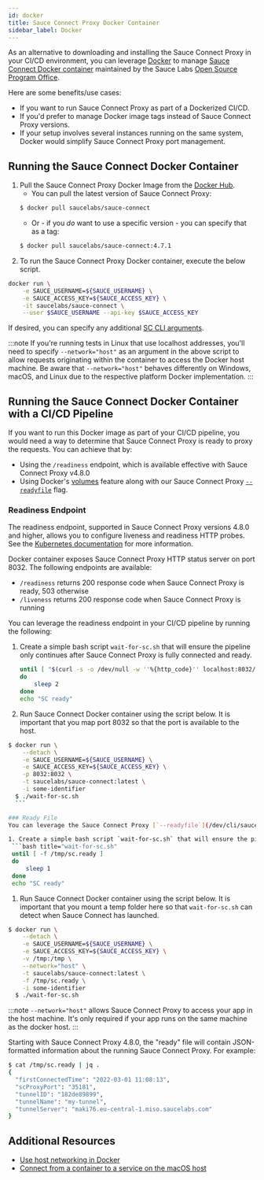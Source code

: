 ```yaml
---
id: docker
title: Sauce Connect Proxy Docker Container
sidebar_label: Docker
---
```



As an alternative to downloading and installing the Sauce Connect Proxy in your CI/CD environment, you can leverage [Docker](https://www.docker.com/) to manage [Sauce Connect Docker container](https://github.com/saucelabs/sauce-connect-docker) maintained by the Sauce Labs [Open Source Program Office](https://opensource.saucelabs.com/).

Here are some benefits/use cases:
* If you want to run Sauce Connect Proxy as part of a Dockerized CI/CD.
* If you'd prefer to manage Docker image tags instead of Sauce Connect Proxy versions.
* If your setup involves several instances running on the same system, Docker would simplify Sauce Connect Proxy port management.

## Running the Sauce Connect Docker Container

1. Pull the Sauce Connect Proxy Docker Image from the [Docker Hub](https://hub.docker.com/r/saucelabs/sauce-connect).
   * You can pull the latest version of Sauce Connect Proxy:
   ```bash
   $ docker pull saucelabs/sauce-connect
   ```
   * Or - if you _do_ want to use a specific version - you can specify that as a tag:
   ```bash
   $ docker pull saucelabs/sauce-connect:4.7.1
   ```
2. To run the Sauce Connect Proxy Docker container, execute the below script.
  ```bash
  docker run \
      -e SAUCE_USERNAME=${SAUCE_USERNAME} \
      -e SAUCE_ACCESS_KEY=${SAUCE_ACCESS_KEY} \
      -it saucelabs/sauce-connect \
      --user $SAUCE_USERNAME --api-key $SAUCE_ACCESS_KEY
  ```

If desired, you can specify any additional [SC CLI arguments](/dev/cli/sauce-connect-proxy/).

:::note
If you're running tests in Linux that use localhost addresses, you'll need to specify `--network="host"` as an argument in the above script to allow requests originating within the container to access the Docker host machine.
Be aware that `--network="host"` behaves differently on Windows, macOS, and Linux due to the respective platform Docker implementation.
:::

## Running the Sauce Connect Docker Container with a CI/CD Pipeline
If you want to run this Docker image as part of your CI/CD pipeline, you would need a way to determine that Sauce Connect Proxy is ready to proxy the requests. You can achieve that by:
- Using the `/readiness` endpoint, which is available effective with Sauce Connect Proxy v4.8.0
- Using Docker's [volumes](https://docs.docker.com/storage/volumes/) feature along with our Sauce Connect Proxy [`--readyfile`](/dev/cli/sauce-connect-proxy/#--readyfile) flag.

### Readiness Endpoint
The readiness endpoint, supported in Sauce Connect Proxy versions 4.8.0 and higher, allows you to configure liveness and readiness HTTP probes. See the [Kubernetes documentation](https://kubernetes.io/docs/tasks/configure-pod-container/configure-liveness-readiness-startup-probes/) for more information.

Docker container exposes Sauce Connect Proxy HTTP status server on port 8032. The following endpoints are available:
* `/readiness` returns 200 response code when Sauce Connect Proxy is ready, 503 otherwise
* `/liveness` returns 200 response code when Sauce Connect Proxy is running

You can leverage the readiness endpoint in your CI/CD pipeline by running the following:

1. Create a simple bash script `wait-for-sc.sh` that will ensure the pipeline only continues after Sauce Connect Proxy is fully connected and ready.
   ```bash title="wait-for-sc.sh"
   until [ "$(curl -s -o /dev/null -w ''%{http_code}'' localhost:8032/readiness)" == "200" ]
   do
       sleep 2
   done
   echo "SC ready"
   ```
1. Run Sauce Connect Docker container using the script below. It is important that you map port 8032 so that the port is available to the host.
  ```bash
  $ docker run \
      --detach \
      -e SAUCE_USERNAME=${SAUCE_USERNAME} \
      -e SAUCE_ACCESS_KEY=${SAUCE_ACCESS_KEY} \
      -p 8032:8032 \
      -t saucelabs/sauce-connect:latest \
      -i some-identifier
    $ ./wait-for-sc.sh
    ```

### Ready File
You can leverage the Sauce Connect Proxy [`--readyfile`](/dev/cli/sauce-connect-proxy/#--readyfile) flag to specify a file that will be created (or updated) when the proxy is ready.

1. Create a simple bash script `wait-for-sc.sh` that will ensure the pipeline only continues after Sauce Connect Proxy is fully connected and ready.
   ```bash title="wait-for-sc.sh"
   until [ -f /tmp/sc.ready ]
   do
       sleep 1
   done
   echo "SC ready"
   ```
1. Run Sauce Connect Docker container using the script below. It is important that you mount a temp folder here so that `wait-for-sc.sh` can detect when Sauce Connect has launched.
  ```bash
  $ docker run \
      --detach \
      -e SAUCE_USERNAME=${SAUCE_USERNAME} \
      -e SAUCE_ACCESS_KEY=${SAUCE_ACCESS_KEY} \
      -v /tmp:/tmp \
      --network="host" \
      -t saucelabs/sauce-connect:latest \
      -f /tmp/sc.ready \
      -i some-identifier
    $ ./wait-for-sc.sh
  ```
:::note
`--network="host"` allows Sauce Connect Proxy to access your app in the host machine. It's only required if your app runs on the same machine as the docker host.
:::

Starting with Sauce Connect Proxy 4.8.0, the "ready" file will contain JSON-formatted information about the running Sauce Connect Proxy. For example:

```bash
$ cat /tmp/sc.ready | jq .
{
  "firstConnectedTime": "2022-03-01 11:08:13",
  "scProxyPort": "35181",
  "tunnelID": "182de89899",
  "tunnelName": "my-tunnel",
  "tunnelServer": "maki76.eu-central-1.miso.saucelabs.com"
}
```

## Additional Resources

* [Use host networking in Docker](https://docs.docker.com/network/host/)
* [Connect from a container to a service on the macOS host](https://docs.docker.com/desktop/mac/networking/#use-cases-and-workarounds)

